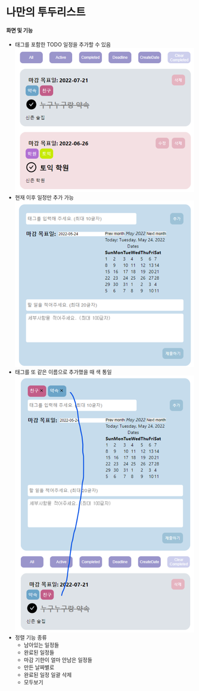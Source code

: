 # 나만의 투두리스트


#### 화면 및 기능

* 태그를 포함한 TODO 일정을 추가할 수 있음
![img.png](img.png)
* 현재 이후 일정만 추가 가능
![img_1.png](img_1.png)
* 태그를 또 같은 이름으로 추가했을 때 색 통일
![img_2.png](img_2.png)
* 정렬 기능 종류
  * 남아있는 일정들 
  * 완료된 일정들
  * 마감 기한이 얼마 안남은 일정들
  * 만든 날짜별로
  * 완료된 일정 일괄 삭제
  * 모두보기
